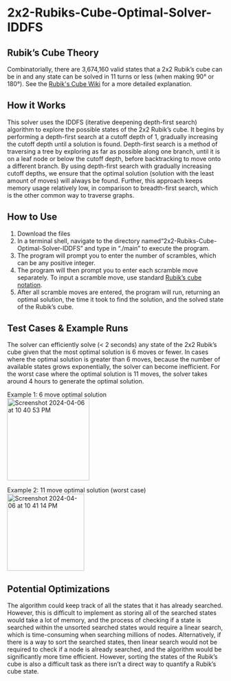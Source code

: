 # 2x2-Rubiks-Cube-Optimal-Solver-IDDFS

## Rubik’s Cube Theory
Combinatorially, there are 3,674,160 valid states that a 2x2 Rubik’s cube can be in and any state can be solved in 11 turns or less (when making 90° or 180°). See the [Rubik's Cube Wiki](https://en.wikipedia.org/wiki/Pocket_Cube#:~:text=The%20number%20of%20possible%20positions%20of%20the%20cube%20is) for a more detailed explanation. 

## How it Works
This solver uses the IDDFS (iterative deepening depth-first search) algorithm to explore the possible states of the 2x2 Rubik’s cube. It begins by performing a depth-first search at a cutoff depth of 1, gradually increasing the cutoff depth until a solution is found. Depth-first search is a method of traversing a tree by exploring as far as possible along one branch, until it is on a leaf node or below the cutoff depth, before backtracking to move onto a different branch. By using depth-first search with gradually increasing cutoff depths, we ensure that the optimal solution (solution with the least amount of moves) will always be found. Further, this approach keeps memory usage relatively low, in comparison to breadth-first search, which is the other common way to traverse graphs. 

## How to Use
1. Download the files
2. In a terminal shell, navigate to the directory named“2x2-Rubiks-Cube-Optimal-Solver-IDDFS” and type in “./main” to execute the program. 
3. The program will prompt you to enter the number of scrambles, which can be any positive integer. 
4. The program will then prompt you to enter each scramble move separately. To input a scramble move, use standard [Rubik’s cube notation](https://www.myrubik.com/elcub2x2x2.php?lang=en). 
5. After all scramble moves are entered, the program will run, returning an optimal solution, the time it took to find the solution, and the solved state of the Rubik’s cube. 

## Test Cases & Example Runs
The solver can efficiently solve (< 2 seconds) any state of the 2x2 Rubik’s cube given that the most optimal solution is 6 moves or fewer. In cases where the optimal solution is greater than 6 moves, because the number of available states grows exponentially, the solver can become inefficient. For the worst case where the optimal solution is 11 moves, the solver takes around 4 hours to generate the optimal solution.  

Example 1: 6 move optimal solution  
<img width="191" alt="Screenshot 2024-04-06 at 10 40 53 PM" src="https://github.com/BillWang7/2x2-Rubiks-Cube-Optimal-Solver-IDDFS/assets/130268410/bb1ea52e-039d-47d8-b8d9-3c6ba1d889e1">  

Example 2: 11 move optimal solution (worst case)  
<img width="179" alt="Screenshot 2024-04-06 at 10 41 14 PM" src="https://github.com/BillWang7/2x2-Rubiks-Cube-Optimal-Solver-IDDFS/assets/130268410/273e6fba-1763-4c66-9f4d-4dcf1d4a5a52">

## Potential Optimizations
The algorithm could keep track of all the states that it has already searched. However, this is difficult to implement as storing all of the searched states would take a lot of memory, and the process of checking if a state is searched within the unsorted searched states would require a linear search, which is time-consuming when searching millions of nodes. Alternatively, if there is a way to sort the searched states, then linear search would not be required to check if a node is already searched, and the algorithm would be significantly more time efficient. However, sorting the states of the Rubik’s cube is also a difficult task as there isn’t a direct way to quantify a Rubik’s cube state.
